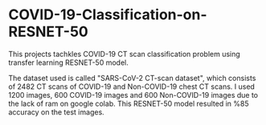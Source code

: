 # COVID-19-Classification-on-RESNET-50

This projects tachkles COVID-19 CT scan classification problem using transfer learning RESNET-50 model.

The dataset used is called "SARS-CoV-2 CT-scan dataset", which consists of 2482 CT scans of COVID-19 and Non-COVID-19 chest CT scans. I used 1200 images, 600 COVID-19 images and 600 Non-COVID-19 images due to the lack of ram on google colab. This RESNET-50 model resulted in %85 accuracy on the test images.
